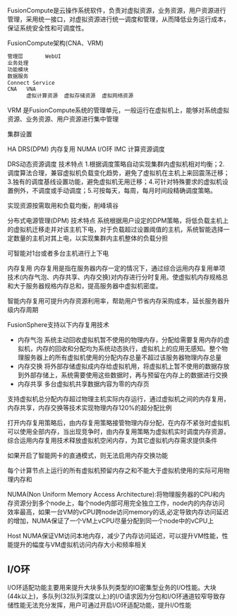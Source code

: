 FusionCompute是云操作系统软件，负责对虚拟资源，业务资源，用户资源进行管理，采用统一接口，对虚拟资源进行统一调度和管理，从而降低业务运行成本，保证系统安全性和可调度性。

FusionCompute架构(CNA、VRM)
```txt
管理层       WebUI
业务处理
功能模块
数据服务
Connect Service
CNA   VNA
      虚拟计算资源  虚拟存储资源  虚拟网络资源
```
VRM 是FusionCompute系统的管理单元，一般运行在虚拟机上，能够对系统虚拟资源、业务资源、用户资源进行集中管理

集群设置

HA DRS(DPM) 内存复用  NUMA  I/O环  IMC  计算资源调度

DRS动态资源调度 技术特点 1.根据调度策略自动实现集群内虚拟机相对均衡；2.调度算法合理，兼容虚拟机负载变化趋势，避免了虚拟机在主机上来回震荡迁移；3.独有的调度基线设置功能，避免虚拟机无用迁移；4.可针对特殊要求的虚拟机设置例外，不调度或手动调度；5.可按每天，每周，每月时间段精确调度策略。

实现资源按需取用和负载均衡，削峰填谷

分布式电源管理(DPM) 技术特点 系统根据用户设定的DPM策略，将低负载主机上的虚拟机迁移走并对该主机下电，对于负载超过设置阈值的主机，系统智能选择一定数量的主机对其上电，以实现集群内主机整体的负载分担

可智能对1台或者多台主机进行上下电

内存复用 内存复用是指在服务器内存一定的情况下，通过综合运用内存复用单项技术(内存气泡、内存共享、内存交换)对内存进行分时复用。使虚拟机内存规格总和大于服务器规格内存总和，提高服务器中虚拟机密度。

智能内存复用可提升内存资源利用率，帮助用户节省内存采购成本，延长服务器升级内存周期

FusionSphere支持以下内存复用技术
- 内存气泡 系统主动回收虚拟机暂不使用的物理内存，分配给需要复用内存的虚拟机，内存的回收和分配均为系统动态执行，虚拟机上的应用无感知。整个物理服务器上的所有虚拟机使用的分配内存总量不超过该服务器物理内存总量
- 内存交换 将外部存储虚拟成内存给虚拟机用，将虚拟机上暂不使用的数据存放到外部存储上，系统需要使用这些数据时，再与预留在内存上的数据进行交换
- 内存共享 多台虚拟机共享数据内容为零的内存页

支持虚拟机总分配内存超过物理主机实际内存运行，通过虚拟机之间的内存复用，内存共享，内存交换等技术实现物理内存120%的超分配比例

打开内存复用策略后，由内存复用策略接管物理内存分配，在内存不紧张时虚拟机可以使用全部内存，当出现竞争时，由内存复用策略为虚拟机实时调度内存资源，综合运用内存复用技术释放虚拟机空闲内存，为其它虚拟机内存需求提供条件

如果开启了智能网卡的直通模式，则无法启用内存交换功能

每个计算节点上运行的所有虚拟机预留内存之和不能大于虚拟机使用的实际可用物理内存和

NUMA(Non Uniform Memory Access Architecture):将物理服务器的CPU和内存资源分到多个node上，每个node内部可用完全独立工作，node内的内存访问效率最高，如果一台VM的vCPU跨node访问memory的话,必定导致内存访问延迟的增加，NUMA保证了一个VM上vCPU尽量分配到同一个node中的vCPU上

Host NUMA保证VM访问本地内存，减少了内存访问延迟，可以提升VM性能，性能提升的幅度与VM虚拟机访问内存大小和频率相关

I/O环
---

I/O环适配功能主要用来提升大块多队列类型的IO密集型业务的I/O性能。大块(44k以上)，多队列(32队列深度以上)的I/O请求因为分包和I/O环通道较窄导致存储性能无法充分发挥，用户可通过开启I/O环适配功能，提升I/O性能